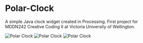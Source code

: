# Polar-Clock

A simple Java clock widget created in Processing. First project for MDDN242 Creative Coding II at Victoria University of Wellington.

![Polar Clock](http://uni.ey.nz/242/clock.png)
![Polar Clock](http://uni.ey.nz/242/alarmset.png)
![Polar Clock](http://uni.ey.nz/242/alarmactive.png)
